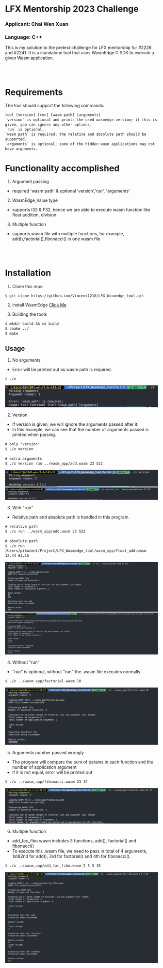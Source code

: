 # LFX Mentorship 2023 Challenge

### Applicant: Chai Wen Xuan
### Language: C++

This is my solution to the pretest challenge for LFX mentorship for #2226 and #2241.
It is a standalone tool that uses WasmEdge C SDK to execute a given Wasm application.

<br/><br/>

# Requirements

The tool should support the following commands:

```
tool [version] [run] [wasm path] [arguments]
`version` is optional and prints the used wasmedge version; if this is given, you can ignore any other options.
`run` is optional.
`wasm path` is required; the relative and absolute path should be supported.
`arguments` is optional; some of the hidden wasm applications may not have arguments.
```

# Functionality accomplished

1. Argument passing

- required 'wasm path' & optional 'version','run', 'arguments'

2. WasmEdge_Value type

- supports I32 & F32, hence we are able to execute wasm function like float addition, division

3. Multiple function

- supports wasm file with multiple functions, for example, add(),factorial(),fibonacci() in one wasm file


<br/><br/>

# Installation

1. Clone this repo

```
$ git clone https://github.com/Vincent1218/LFX_Wasmedge_tool.git
```

2. Install WasmEdge [Click Me](https://wasmedge.org/book/en/quick_start/install.html)

3. Building the tools

```
$ mkdir build && cd build
$ cmake ../
$ make
```

## Usage

1. No arguments

- Error will be printed out as wasm path is required.

```
$ ./x
```

![1](/static/1.png)

2. Version

- If version is given, we will ignore the arguments passed after it.
- In this example, we can see that the number of arguments passed is printed when parsing.

```
# only "version"
$ ./x version

# extra arguments
$ ./x version run ../wasm_app/add.wasm 23 522
```

![2](/static/2.png)
![8](/static/8.png)

3. With "run"

- Relative path and absolute path is handled in this program.

```
# relative path
$ ./x run ../wasm_app/add.wasm 23 522

# absolute path
$ ./x run /Users/pikacent/Project/LFX_Wasmedge_tool/wasm_app/float_add.wasm 12.44 63.15
```

![3](/static/3.png)
![4](/static/4.png)

4. Without "run"

- "run" is optional, without "run" the .wasm file executes normally

```
$ ./x ../wasm_app/factorial.wasm 10
```

![5](/static/5.png)

5. Arguments number passed wrongly

- The program will compare the sum of params in each function and the number of application argument
- If it is not equal, error will be printed out

```
$ ./x ../wasm_app/fibonacci.wasm 23 12
```

![6](/static/6.png)

6. Multiple function

- add_fac_fibo.wasm includes 3 functions, add(), factorial() and fibonacci()
- To execute this .wasm file, we need to pass in total of 4 arguments, 1st&2nd for add(), 3rd for factorial() and 4th for fibonacci().

```
$ ./x ../wasm_app/add_fac_fibo.wasm 2 5 3 10
```

![7](/static/7.png)

